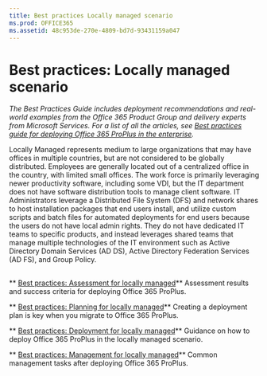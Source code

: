 ```yaml
---
title: Best practices Locally managed scenario
ms.prod: OFFICE365
ms.assetid: 48c953de-270e-4809-bd7d-93431159a047
---
```



# Best practices: Locally managed scenario

 *The Best Practices Guide includes deployment recommendations and real-world examples from the Office 365 Product Group and delivery experts from Microsoft Services. For a list of all the articles, see  [Best practices guide for deploying Office 365 ProPlus in the enterprise](best-practices-guide-for-deploying-office-365-proplus-in-the-enterprise.md).* 
  
    
    

Locally Managed represents medium to large organizations that may have offices in multiple countries, but are not considered to be globally distributed. Employees are generally located out of a centralized office in the country, with limited small offices. The work force is primarily leveraging newer productivity software, including some VDI, but the IT department does not have software distribution tools to manage client software. IT Administrators leverage a Distributed File System (DFS) and network shares to host installation packages that end users install, and utilize custom scripts and batch files for automated deployments for end users because the users do not have local admin rights. They do not have dedicated IT teams to specific products, and instead leverages shared teams that manage multiple technologies of the IT environment such as Active Directory Domain Services (AD DS), Active Directory Federation Services (AD FS), and Group Policy.
## 

 ** [Best practices: Assessment for locally managed](best-practices-assessment-for-locally-managed.md)** Assessment results and success criteria for deploying Office 365 ProPlus.
  
    
    
 ** [Best practices: Planning for locally managed](best-practices-planning-for-locally-managed.md)** Creating a deployment plan is key when you migrate to Office 365 ProPlus.
  
    
    
 ** [Best practices: Deployment for locally managed](best-practices-deployment-for-locally-managed.md)** Guidance on how to deploy Office 365 ProPlus in the locally managed scenario.
  
    
    
 ** [Best practices: Management for locally managed](best-practices-management-for-locally-managed.md)** Common management tasks after deploying Office 365 ProPlus.
  
    
    

  
    
    

  
    
    

